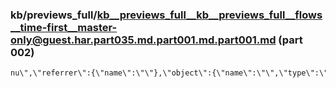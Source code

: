 ### kb/previews_full/kb__previews_full__kb__previews_full__flows__time-first__master-only@guest.har.part035.md.part001.md.part001.md (part 002)

```md
nu\",\"referrer\":{\"name\":\"\"},\"object\":{\"name\":\"\",\"type\":\"\"},\"view\":{\"id\":\"abcd0a86b32a3a512bc6839ae53
```

```
